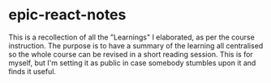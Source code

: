 # epic-react-notes
This is a recollection of all the "Learnings" I elaborated, as per the course instruction. The purpose is to have a summary of the learning all centralised so the whole course can be revised in a short reading session. This is for myself, but I'm setting it as public in case somebody stumbles upon it and finds it useful.

